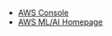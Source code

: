 * [AWS Console](https://console.aws.amazon.com)
* [AWS ML/AI Homepage](https://aws.amazon.com/machine-learning/)
